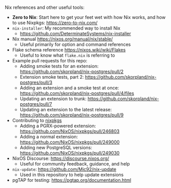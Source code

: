 Nix references and other useful tools:

- **Zero to Nix**: Start here to get your feet wet with how Nix works, and how
  to use Nixpkgs: https://zero-to-nix.com/
- `nix-installer`: My recommended way to install Nix
  - https://github.com/DeterminateSystems/nix-installer
- Nix manual https://nixos.org/manual/nix/stable/
  - Useful primarily for option and command references
- Flake schema reference https://nixos.wiki/wiki/Flakes
  - Useful to know what `flake.nix` is referring to
- Example pull requests for this repo:
  - Adding smoke tests for an extension:
    https://github.com/skorpland/nix-postgres/pull/2
  - Extension smoke tests, part 2:
    https://github.com/skorpland/nix-postgres/pull/3
  - Adding an extension and a smoke test at once:
    https://github.com/skorpland/nix-postgres/pull/4/files
  - Updating an extension to trunk:
    https://github.com/skorpland/nix-postgres/pull/7
  - Updating an extension to the latest release:
    https://github.com/skorpland/nix-postgres/pull/9
- Contributing to [nixpkgs](https://github.com/nixos/nixpkgs)
  - Adding a PGRX-powered extension:
    https://github.com/NixOS/nixpkgs/pull/246803
  - Adding a normal extension: https://github.com/NixOS/nixpkgs/pull/249000
  - Adding new PostgreSQL versions: https://github.com/NixOS/nixpkgs/pull/249030
- NixOS Discourse: https://discourse.nixos.org/
  - Useful for community feedback, guidance, and help
- `nix-update`: https://github.com/Mic92/nix-update
  - Used in this repository to help update extensions
- pgTAP for testing: https://pgtap.org/documentation.html
